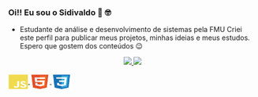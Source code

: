 ### Oi!! Eu sou o Sidivaldo 👋 🤓



- Estudante de análise e desenvolvimento de sistemas pela FMU 
 Criei este perfil para publicar meus projetos, minhas ideias e meus estudos.
Espero que gostem dos conteúdos 😉

<div align="center">
  <a href="https://github.com/Sidivaldo">
  <img height="180em" src="https://github-readme-stats.vercel.app/api?username=sidivaldo&show_icons=true&theme=merko&include_all_commits=true&count_private=true"/>
  <img height="180em" src="https://github-readme-stats.vercel.app/api/top-langs/?username=sidivaldo&layout=compact&langs_count=7&theme=merko"/>
</div>
  <div style="display: inline_block"><br>
  <img align="center" alt="Js" height="30" width="40" src="https://raw.githubusercontent.com/devicons/devicon/master/icons/javascript/javascript-plain.svg">
  <img align="center" alt="HTML" height="30" width="40" src="https://raw.githubusercontent.com/devicons/devicon/master/icons/html5/html5-original.svg">
  <img align="center" alt="CSS" height="30" width="40" src="https://raw.githubusercontent.com/devicons/devicon/master/icons/css3/css3-original.svg">
</div>
